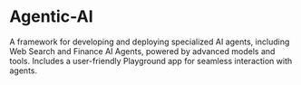 # Agentic-AI
A framework for developing and deploying specialized AI agents, including Web Search and Finance AI Agents, powered by advanced models and tools. Includes a user-friendly Playground app for seamless interaction with agents.
